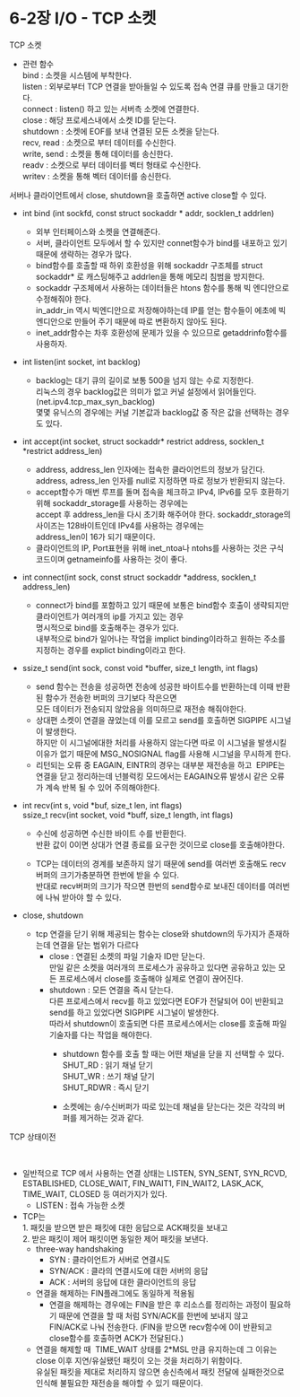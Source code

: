 # 6-2장 I/O - TCP 소켓

TCP 소켓

  * 관련 함수  
bind : 소켓을 시스템에 부착한다.  
listen : 외부로부터 TCP 연결을 받아들일 수 있도록 접속 연결 큐를 만들고 대기한다.  
connect : listen() 하고 있는 서버측 소켓에 연결한다.  
close : 해당 프로세스내에서 소켓 ID를 닫는다.  
shutdown : 소켓에 EOF를 보내 연결된 모든 소켓을 닫는다.  
recv, read : 소켓으로 부터 데이터를 수신한다.  
write, send : 소켓을 통해 데이터를 송신한다.  
readv : 소켓으로 부터 데이터를 벡터 형태로 수신한다.  
writev : 소켓을 통해 벡터 데이터를 송신한다.  
  
  
서버나 클라이언트에서 close, shutdown을 호출하면 active close할 수 있다.  
  

  * int bind (int sockfd, const struct sockaddr * addr, socklen_t addrlen)
    * 외부 인터페이스와 소켓을 연결해준다.
    * 서버, 클라이언트 모두에서 할 수 있지만 connet함수가 bind를 내포하고 있기 때문에 생략하는 경우가 많다.
    * bind함수를 호출할 때 하위 호환성을 위해 sockaddr 구조체를 struct sockaddr* 로 캐스팅해주고 addrlen을 통해 메모리 침범을 방지한다.
    * sockaddr 구조체에서 사용하는 데이터들은 htons 함수를 통해 빅 엔디안으로 수정해줘야 한다.  
in_addr_in 역시 빅엔디안으로 저장해야하는데 IP를 얻는 함수들이 에초에 빅 엔디안으로 만들어 주기 때문에 따로 변환하지 않아도 된다.
    * inet_addr함수는 차후 호환성에 문제가 있을 수 있으므로 getaddrinfo함수를 사용하자.  
  

  * int listen(int socket, int backlog)
    * backlog는 대기 큐의 길이로 보통 500을 넘지 않는 수로 지정한다.  
리눅스의 경우 backlog값은 의미가 없고 커널 설정에서 읽어들인다. (net.ipv4.tcp_max_syn_backlog)  
몇몇 유닉스의 경우에는 커널 기본값과 backlog값 중 작은 값을 선택하는 경우도 있다.  
  

  * int accept(int socket, struct sockaddr* restrict address, socklen_t *restrict address_len)
    * address, address_len 인자에는 접속한 클라이언트의 정보가 담긴다.  
address, adress_len 인자를 null로 지정하면 따로 정보가 반환되지 않는다.
    * accept함수가 매번 루프를 돌며 접속을 체크하고 IPv4, IPv6를 모두 호환하기 위해 sockaddr_storage를 사용하는 경우에는   
accept 후 address_len을 다시 초기화 해주어야 한다. sockaddr_storage의 사이즈는 128바이트인데 IPv4를 사용하는 경우에는   
address_len이 16가 되기 때문이다.
    * 클라이언트의 IP, Port표현을 위해 inet_ntoa나 ntohs를 사용하는 것은 구식 코드이며 getnameinfo를 사용하는 것이 좋다.  
  

  * int connect(int sock, const struct sockaddr *address, socklen_t address_len)
    * connect가 bind를 포함하고 있기 때문에 보통은 bind함수 호출이 생략되지만 클라이언트가 여러개의 ip를 가지고 있는 경우  
명시적으로 bind를 호출해주는 경우가 있다.   
내부적으로 bind가 일어나는 작업을 implict binding이라하고 원하는 주소를 지정하는 경우를 explict binding이라고 한다.  
  

  * ssize_t send(int sock, const void *buffer, size_t length, int flags)
    * send 함수는 전송을 성공하면 전송에 성공한 바이트수를 반환하는데 이때 반환된 함수가 전송한 버퍼의 크기보다 작은으면  
모든 데이터가 전송되지 않았음을 의미하므로 재전송 해줘야한다.
    * 상대편 소켓이 연결을 끊었는데 이를 모르고 send를 호출하면 SIGPIPE 시그널이 발생한다.   
하지만 이 시그널에대한 처리를 사용하지 않는다면 따로 이 시그널을 발생시킬 이유가 없기 때문에 MSG_NOSIGNAL flag를 사용해 시그널을 무시하게 한다.
    * 리턴되는 오류 중 EAGAIN, EINTR의 경우는 대부분 재전송을 하고  EPIPE는 연결을 닫고 정리하는데 넌블럭킹 모드에서는 EAGAIN오류 발생시 같은 오류가 계속 반복 될 수 있어 주의해야한다.  
  

  * int recv(int s, void *buf, size_t len, int flags)  
ssize_t recv(int socket, void *buff, size_t length, int flags)  

    * 수신에 성공하면 수신한 바이트 수를 반환한다.  
반환 값이 0이면 상대가 연결 종료를 요구한 것이므로 close를 호출해야한다.  
  

    * TCP는 데이터의 경계를 보존하지 않기 때문에 send를 여러번 호출해도 recv버퍼의 크기가충분하면 한번에 받을 수 있다.  
반대로 recv버퍼의 크기가 작으면 한번의 send함수로 보내진 데이터를 여러번에 나눠 받아야 할 수 있다.  
  

  * close, shutdown
    * tcp 연결을 닫기 위해 제공되는 함수는 close와 shutdown의 두가지가 존재하는데 연결을 닫는 범위가 다르다 
      * close : 연결된 소켓의 파일 기술자 ID만 닫는다.  
만일 같은 소켓을 여러개의 프로세스가 공유하고 있다면 공유하고 있는 모든 프로세스에서 close를 호출해야 실제로 연결이 끊어진다.
      * shutdown : 모든 연결을 즉시 닫는다.  
다른 프로세스에서 recv를 하고 있었다면 EOF가 전달되어 0이 반환되고 send를 하고 있었다면 SIGPIPE 시그널이 발생한다.  
따라서 shutdown이 호출되면 다른 프로세스에서는 close를 호출해 파일 기술자를 다는 작업을 해야한다.
        * shutdown 함수를 호출 할 때는 어떤 채널을 닫을 지 선택할 수 있다.  
SHUT_RD : 읽기 채널 닫기  
SHUT_WR : 쓰기 채널 닫기  
SHUT_RDWR : 즉시 닫기  

        * 소켓에는 송/수신버퍼가 따로 있는데 채널을 닫는다는 것은 각각의 버퍼를 제거하는 것과 같다.

TCP 상태이전  
  
          
  


  * 일반적으로 TCP 에서 사용하는 연결 상태는 LISTEN, SYN_SENT, SYN_RCVD, ESTABLISHED, CLOSE_WAIT, FIN_WAIT1, FIN_WAIT2, LASK_ACK, TIME_WAIT, CLOSED 등 여러가지가 있다.
    * LISTEN : 접속 가능한 소켓
  * TCP는   
1\. 패킷을 받으면 받은 패킷에 대한 응답으로 ACK패킷을 보내고   
2\. 받은 패킷이 제어 패킷이면 동일한 제어 패킷을 보낸다.
    * three-way handshaking 
      * SYN : 클라이언트가 서버로 연결시도
      * SYN/ACK : 클라의 연결시도에 대한 서버의 응답
      * ACK : 서버의 응답에 대한 클라이언트의 응답
    * 연결을 해제하는 FIN플래그에도 동일하게 적용됨
      * 연결을 해제하는 경우에는 FIN을 받은 후 리소스를 정리하는 과정이 필요하기 때문에 연결을 할 때 처럼 SYN/ACK를 한번에 보내지 않고  
FIN/ACK로 나눠 전송한다. (FIN을 받으면 recv함수에 0이 반환되고 close함수를 호출하면 ACK가 전달된다.)
    * 연결을 해제할 때  TIME_WAIT 상태를 2*MSL 만큼 유지하는데 그 이유는 close 이후 지연/유실됐던 패킷이 오는 것을 처리하기 위함이다.  
유실된 패킷을 제대로 처리하지 않으면 송신측에서 패킷 전달에 실패한것으로 인식해 불필요한 재전송을 해야할 수 있기 때문이다.



  


  


  


  
  


  

